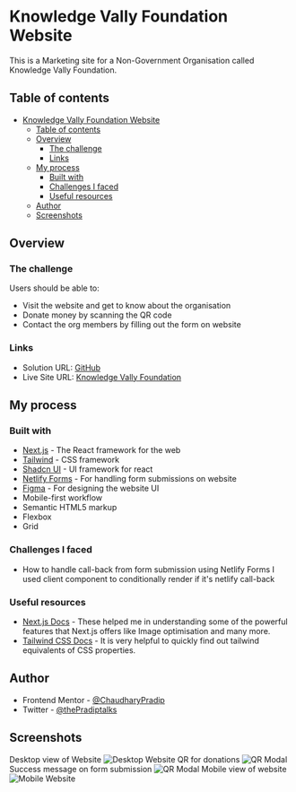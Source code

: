 
# Knowledge Vally Foundation Website

This is a Marketing site for a Non-Government Organisation called Knowledge Vally Foundation.

## Table of contents

- [Knowledge Vally Foundation Website](#knowledge-vally-foundation-website)
  - [Table of contents](#table-of-contents)
  - [Overview](#overview)
    - [The challenge](#the-challenge)
    - [Links](#links)
  - [My process](#my-process)
    - [Built with](#built-with)
    - [Challenges I faced](#challenges-i-faced)
    - [Useful resources](#useful-resources)
  - [Author](#author)
  - [Screenshots](#screenshots)

## Overview

### The challenge

Users should be able to:

- Visit the website and get to know about the organisation
- Donate money by scanning the QR code
- Contact the org members by filling out the form on website

### Links

- Solution URL: [GitHub](https://github.com/ChaudharyPradip/kvfwebsite)
- Live Site URL: [Knowledge Vally Foundation](https://kvfgov.com)

## My process

### Built with

- [Next.js](https://nextjs.org/) - The React framework for the web
- [Tailwind](https://tailwindcss.com/) - CSS framework
- [Shadcn UI](https://ui.shadcn.com/) - UI framework for react
- [Netlify Forms](https://www.netlify.com/platform/core/forms/) - For handling form submissions on website
- [Figma](https://www.figma.com/) - For designing the website UI
- Mobile-first workflow
- Semantic HTML5 markup
- Flexbox
- Grid

### Challenges I faced

- How to handle call-back from form submission using Netlify Forms
  I used client component to conditionally render if it's netlify call-back

### Useful resources

- [Next.js Docs](https://nextjs.org/docs) - These helped me in understanding some of the powerful features that Next.js offers like Image optimisation and many more.
- [Tailwind CSS Docs](https://tailwindcss.com/docs/) - It is very helpful to quickly find out tailwind equivalents of CSS properties.

## Author

- Frontend Mentor - [@ChaudharyPradip](https://www.frontendmentor.io/profile/ChaudharyPradip)
- Twitter - [@thePradiptalks](https://www.twitter.com/thePradiptalks)

## Screenshots

Desktop view of Website
![Desktop Website](./screenshots/desktop.png)
QR for donations
![QR Modal](./screenshots/qr.png)
Success message on form submission
![QR Modal](./screenshots/form%20submission.png)
Mobile view of website
![Mobile Website](./screenshots/mobile.png)